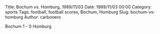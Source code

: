Title: Bochum vs. Homburg, 1989/11/03
Date: 1989/11/03 00:00
Category: sports
Tags: football, football scores, Bochum, Homburg
Slug: bochum-vs-homburg
Author: carbonero


Bochum 1 - 0 Homburg
